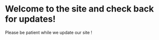 <h1> Welcome to the site and check back for updates!</h1>
  <p> Please be patient while we update our site !</p>
